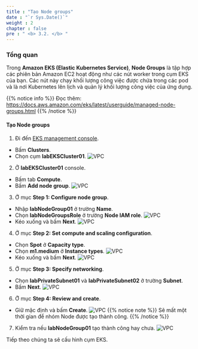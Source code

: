 ```yaml
---
title : "Tạo Node groups"
date : "`r Sys.Date()`"
weight : 2
chapter : false
pre : " <b> 3.2. </b> "
---
```


### Tổng quan
Trong **Amazon EKS (Elastic Kubernetes Service)**, **Node Groups** là tập hợp các phiên bản Amazon EC2 hoạt động như các nút worker trong cụm EKS của bạn. Các nút này chạy khối lượng công việc được chứa trong các pod và là nơi Kubernetes lên lịch và quản lý khối lượng công việc của ứng dụng.

{{% notice info %}}
Đọc thêm: https://docs.aws.amazon.com/eks/latest/userguide/managed-node-groups.html
{{% /notice %}}

#### Tạo Node groups
1. Đi đến [EKS management console](https://console.aws.amazon.com/eks/home).
  - Bấm **Clusters**.
  - Chọn cụm **labEKSCluster01**.
  ![VPC](/workshop.chaunguyen.site/3.eks/ws01-createeks22.png)

2. Ở **labEKSCluster01** console.
  - Bấm tab **Compute**.
  - Bấm **Add node group**.
  ![VPC](/workshop.chaunguyen.site/3.eks/ws01-createeks23.png)

3. Ở mục **Step 1: Configure node group**.
  - Nhập **labNodeGroup01** ở trường **Name**.
  - Chọn **labNodeGroupsRole** ở trường **Node IAM role**.
  ![VPC](/workshop.chaunguyen.site/3.eks/ws01-createeks24.png)
  - Kéo xuống và bấm **Next**.
  ![VPC](/workshop.chaunguyen.site/3.eks/ws01-createeks25.png)

4. Ở mục **Step 2: Set compute and scaling configuration**.
  - Chọn **Spot** ở **Capacity type**.
  - Chọn **m1.medium** ở **Instance types**.
  ![VPC](/workshop.chaunguyen.site/3.eks/ws01-createeks26.png)
  - Kéo xuống và bấm **Next**.
  ![VPC](/workshop.chaunguyen.site/3.eks/ws01-createeks27.png)

5. Ở mục **Step 3: Specify networking**.
  - Chọn **labPrivateSubnet01** và **labPrivateSubnet02** ở trường **Subnet**.
  - Bấm **Next**.
  ![VPC](/workshop.chaunguyen.site/3.eks/ws01-createeks28.png)

6. Ở mục **Step 4: Review and create**.
  - Giữ mặc định và bấm **Create**.
  ![VPC](/workshop.chaunguyen.site/3.eks/ws01-createeks29.png)
  {{% notice note %}}
  Sẽ mất một thời gian để nhóm Node được tạo thành công.
  {{% /notice %}}

7. Kiểm tra nếu **labNodeGroup01** tạo thành công hay chưa.
  ![VPC](/workshop.chaunguyen.site/3.eks/ws01-createeks30.png)

Tiếp theo chúng ta sẽ cấu hình cụm EKS.